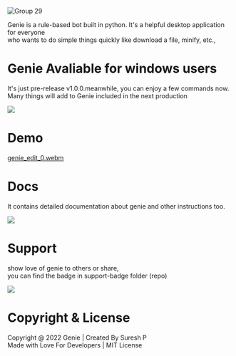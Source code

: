 ![Group 29](https://user-images.githubusercontent.com/112636345/202770767-3d06b5d6-fb0f-4fca-812e-25bc3ac28f96.png)

<p>Genie is a rule-based bot built in python. It's a helpful desktop application for everyone <br> who wants to do simple things quickly like download a file, minify, etc.,</[>

# Genie Avaliable for windows users
<p>It's just pre-release v1.0.0.meanwhile,  you can enjoy a few commands now. <br> Many things will add to Genie included in the next production</p>
<a href="https://www.mediafire.com/file/18silaadfodsdyg/Genie-v1.0.0.rar/file">
<div>
<img src="https://user-images.githubusercontent.com/112636345/202769156-121565d4-26cb-405e-977d-0bd6209b486f.png">
</div>
</a>

# Demo

[genie_edit_0.webm](https://user-images.githubusercontent.com/112636345/202772073-33b08c9e-2443-40a6-9542-256647c55033.webm)

# Docs
  <p>It contains detailed documentation about genie and other instructions too.</p>
  
<a href="https://www.mediafire.com/file/cdg2q17xhoahc7f/genie-docs.pdf/file">
<div>
<img src="https://user-images.githubusercontent.com/112636345/202768999-bd396f13-2ffc-4d1a-b619-213e31d0b355.png">
</div>
</a>

# Support
  <p>show love of genie to others or share, <br> you can find the badge in support-badge folder (repo)</p>
<div>
<img src="https://user-images.githubusercontent.com/112636345/202769367-780edaa4-604e-4bdd-873c-08d2925c6897.png">
</div>
</a>


# Copyright & License
 
<span>Copyright @ 2022 Genie | Created By Suresh P <br></span> 
<span>Made with Love For Developers | MIT License</span>
